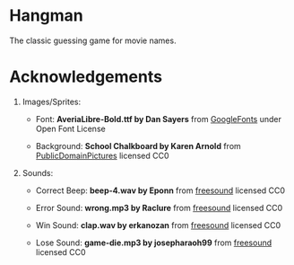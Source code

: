 # Hangman

The classic guessing game for movie names.


# Acknowledgements

1. Images/Sprites:
    - Font: **AveriaLibre-Bold.ttf by  Dan Sayers** from [GoogleFonts](https://fonts.google.com/specimen/Averia+Libre#standard-styles) under Open Font License

    - Background: **School Chalkboard by Karen Arnold** from [PublicDomainPictures](https://www.publicdomainpictures.net/en/view-image.php?image=37299&picture=school-chalkboard) licensed CC0
    

2. Sounds:
    - Correct Beep: **beep-4.wav by Eponn** from [freesound](https://freesound.org/people/Eponn/sounds/528862/) licensed CC0

    - Error Sound: **wrong.mp3 by Raclure** from [freesound](https://freesound.org/people/Raclure/sounds/483598/) licensed CC0

    - Win Sound: **clap.wav by erkanozan** from [freesound](https://freesound.org/people/erkanozan/sounds/51746/) licensed CC0

     - Lose Sound: **game-die.mp3 by josepharaoh99** from [freesound](https://freesound.org/people/josepharaoh99/sounds/364929/) licensed CC0
